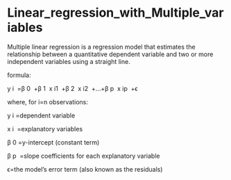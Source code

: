 # Linear_regression_with_Multiple_variables
Multiple linear regression is a regression model that estimates the relationship between a quantitative dependent variable and two or more independent variables using a straight line.

formula: ​
  
y 
i
​
 =β 
0
​
 +β 
1
​
 x 
i1
​
 +β 
2
​
 x 
i2
​
 +...+β 
p
​
 x 
ip
​
 +ϵ

where, for i=n observations:

y 
i
 =dependent variable

x 
i
​
 =explanatory variables

β 
0
 =y-intercept (constant term)


β 
p
​
 =slope coefficients for each explanatory variable


ϵ=the model’s error term (also known as the residuals)
​

